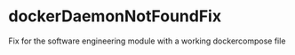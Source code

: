 # dockerDaemonNotFoundFix

Fix for the software engineering module with a working dockercompose file
